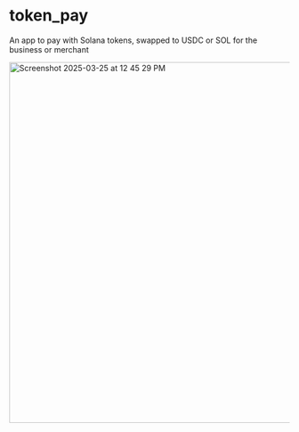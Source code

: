 # token_pay

An app to pay with Solana tokens, swapped to USDC or SOL for the business or merchant

<img width="648" alt="Screenshot 2025-03-25 at 12 45 29 PM" src="https://github.com/user-attachments/assets/d27a4460-5cc7-40dd-859d-d810b48c9864" />
